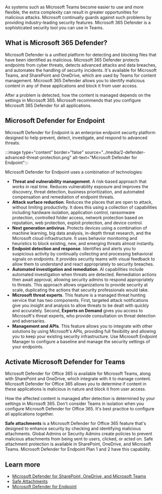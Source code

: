 As systems such as Microsoft Teams become easier to use and more flexible, the extra complexity can result in greater opportunities for malicious attacks. Microsoft continually guards against such problems by providing industry-leading security features. Microsoft 365 Defender is a sophisticated security tool you can use in Teams.

## What is Microsoft 365 Defender?

Microsoft Defender is a unified platform for detecting and blocking files that have been identified as malicious. Microsoft 365 Defender protects endpoints from cyber threats, detects advanced attacks and data breaches, and automates the handling of security incidents. It's available for Microsoft Teams, and SharePoint and OneDrive, which are used by Teams for content management. Microsoft 365 Defender allows you to identify malicious content in any of these applications and block it from user access.

After a problem is detected, how the content is managed depends on the settings in Microsoft 365. Microsoft recommends that you configure Microsoft 365 Defender for all applications.

## Microsoft Defender for Endpoint

Microsoft Defender for Endpoint is an enterprise endpoint security platform designed to help prevent, detect, investigate, and respond to advanced threats.

:::image type="content" border="false" source="../media/2-defender-advanced-threat-protection.png" alt-text="Microsoft Defender for Endpoint":::

Microsoft Defender for Endpoint uses a combination of technologies:

- **Threat and vulnerability management**. A risk-based approach that works in real time. Reduces vulnerability exposure and improves the discovery, threat detection, business prioritization, and automated compensation and remediation of endpoint threats.
- **Attack surface reduction**. Reduces the places that are open to attack, without limiting productivity. It does this using a collection of capabilities including hardware isolation, application control, ransomware protection, controlled folder access, network protection based on reputation, web protection, exploit protection, and device control.
- **Next generation antivirus**. Protects devices using a combination of machine learning, big data analysis, in-depth threat research, and the Microsoft cloud infrastructure. It uses behavior monitoring and heuristics to block existing, new, and emerging threats almost instantly.  
- **Endpoint detection and response**. Identifies and alerts you to suspicious activity by continually collecting and processing behavioral signals on endpoints. It provides security teams with visual feedback to allow them to understand and react appropriately to security breaches.
- **Automated investigation and remediation**. AI capabilities include automated investigation when threats are detected. Remediation actions then await approval, allowing security admins to respond appropriately to threats. This approach allows organizations to provide security at scale, duplicating the actions that security professionals would take.
- **Microsoft threat experts**. This feature is a managed threat hunting service that has two components. First, targeted attack notifications give you insight and analysis to allow threats to be dealt with quickly and accurately. Second, **Experts on Demand** gives you access to Microsoft's threat experts, who provide consultation on threat detection and adversaries.
- **Management and APIs**. This feature allows you to integrate with other solutions by using Microsoft's APIs, providing full flexibility and allowing you to keep your existing security infrastructure. Use Microsoft Endpoint Manager to configure a baseline and manage the security settings of your endpoints.

## Activate Microsoft Defender for Teams

Microsoft Defender for Office 365 is available for Microsoft Teams, along with SharePoint and OneDrive, which integrate with it to manage content. Microsoft Defender for Office 365 allows you to determine if content in these applications is malicious in nature and block it from user access.

How the affected content is managed after detection is determined by your settings in Microsoft 365. Don't consider Teams in isolation when you configure Microsoft Defender for Office 365. It's best practice to configure all applications together.

**Safe attachments** is a Microsoft Defender for Office 365 feature that's designed to enhance security by checking and identifying malicious attachments. Global Admins or Security Admins create policies to prevent malicious attachments from being sent to users, clicked, or acted on. Safe attachment protection is available in SharePoint, OneDrive, and Microsoft Teams. Microsoft Defender for Endpoint Plan 1 and 2 have this capability.  

## Learn more

- [Microsoft Defender for SharePoint, OneDrive, and Microsoft Teams](/microsoft-365/security/office-365-security/atp-for-spo-odb-and-teams)
- [Safe Attachments](/microsoft-365/security/office-365-security/atp-safe-attachments)
- [Microsoft Defender for Endpoint](/microsoft-365/security/office-365-security/office-365-atp)
